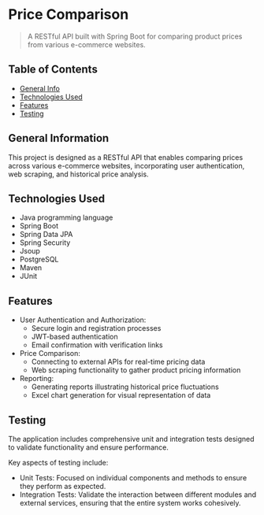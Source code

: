 # Price Comparison
> A RESTful API built with Spring Boot for comparing product prices from various e-commerce websites.

## Table of Contents
* [General Info](#general-information)
* [Technologies Used](#technologies-used)
* [Features](#features)
* [Testing](#testing)


## General Information
This project is designed as a RESTful API that enables comparing prices across various e-commerce websites, incorporating user authentication, web scraping, and historical price analysis.

## Technologies Used
- Java programming language
- Spring Boot
- Spring Data JPA
- Spring Security
- Jsoup
- PostgreSQL
- Maven
- JUnit

## Features
- User Authentication and Authorization:
  - Secure login and registration processes
  - JWT-based authentication
  - Email confirmation with verification links
- Price Comparison:
  - Connecting to external APIs for real-time pricing data
  - Web scraping functionality to gather product pricing information
- Reporting:
  - Generating reports illustrating historical price fluctuations
  - Excel chart generation for visual representation of data

## Testing
The application includes comprehensive unit and integration tests designed to validate functionality and ensure performance.

Key aspects of testing include:
- Unit Tests: Focused on individual components and methods to ensure they perform as expected.
- Integration Tests: Validate the interaction between different modules and external services, ensuring that the entire system works cohesively.
